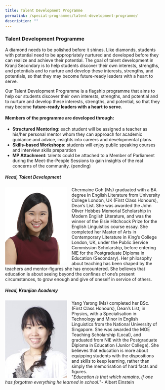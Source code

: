 ```yaml
---
title: Talent Development Programme
permalink: /special-programmes/talent-development-programme/
description: ""
---
```


### Talent Development Programme

A diamond needs to be polished before it shines. Like diamonds, students with potential need to be appropriately nurtured and developed before they can realize and achieve their potential. The goal of talent development in Kranji Secondary is to help students discover their own interests, strengths, and potentials and to nurture and develop these interests, strengths, and potentials, so that they may become future-ready leaders with a heart to serve.  

Our Talent Development Programme is a flagship programme that aims to help our students discover their own interests, strengths, and potential and to nurture and develop these interests, strengths, and potential, so that they may become **future-ready leaders with a heart to serve**.

#### **Members of the programme are developed through:**

*   **Structured Mentoring**: each student will be assigned a teacher as his/her personal mentor whom they can approach for academic guidance and advice, insights into careers and developmental plans.
*   **Skills-based Workshops:** students will enjoy public speaking courses and interview skills preparation
*   **MP Attachment**: talents could be attached to a Member of Parliament during the Meet-the-People Sessions to gain insights of the real concerns of the community. (pending)

##### **Head, Talent Development**

<img src="/images/tdp1.png" style="width:200px;height:250px;margin-right:15px;" align = "left"> Chermaine Goh (Ms) graduated with a BA degree in English Literature from University College London, UK (First Class Honours), Dean’s List. She was awarded the John Oliver Hobbes Memorial Scholarship in Modern English Literature, and was the winner of the Elsie Hitchcock Prize for the English Linguistics course essay. She completed her Master of Arts in Contemporary Literature in King’s College London, UK, under the Public Service Commission Scholarship, before entering NIE for the Postgraduate Diploma in Education (Secondary). Her philosophy about teaching has been shaped by the teachers and mentor-figures she has encountered. She believes that education is about seeing beyond the confines of one’s present circumstances, to grow enough and give of oneself in service of others.

##### **Head, Kranjian Academy**

<img src="/images/tdp2.png" style="width:200px;height:250px;margin-right:15px;" align = "left"> Yang Yarong (Ms) completed her BSc. (First Class Honours), Dean’s List, in Physics, with a Specialisation in Technology and Minor in English Linguistics from the National University of Singapore. She was awarded the MOE Teaching Scholarship (Local), and graduated from NIE with the Postgraduate Diploma in Education (Junior College). She believes that education is more about equipping students with the dispositions and skills to keep learning, rather than simply the memorisation of hard facts and figures.  
"_Education is that which remains, if one has forgotten everything he learned in school._"- Albert Einstein